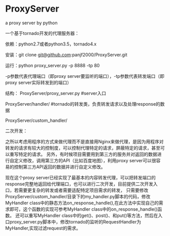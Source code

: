 # ProxyServer
a proxy server by python

一个基于tornado开发的代理服务器：

依赖：python2.7或者python3.5，tornado4.x

安装：git clone git@github.com:panjf2000/ProxyServer.git

运行：python proxy_server.py -p 8888 -tp 80

-p参数代表代理端口（即proxy server要监听的端口），-tp参数代表转发端口（即proxy server实际转发到的端口）

结构：
ProxyServer/proxy_server.py        #server入口

ProxyServer/handler/               #tornado的转发类，负责转发请求以及处理response的数据

ProxyServer/custom_handler/        

二次开发：

之所以考虑用程序的方式来做代理而不是直接用Nginx来做代理，是因为用程序对转发的请求有较大的控制度，可以控制代理特定的请求，屏蔽特定的请求，甚至可以重写特定的请求。
另外，有时候项目需要用到第三方的服务并对返回的数据进行自定义修改，调用第三方的API（比如百度地图），利用proxy server可以很容易的控制第三方API返回的数据并进行自定义修改。

现在这个proxy server已经实现了最基本的内容转发代理，可以把转发端口的response完整地返回给代理端口，也可以进行二次开发，目前提供二次开发入口，若需要更复杂的转发或者需要适配特定项目需求的转发，
只需要修改ProxyServer/custom_handler/目录下的my_handler.py脚本的代码，修改MyHandler class中的静态方法on_response_handle(),在此方法中实现自己的需求即可，这个函数的实现可参考MyHandler class中的on_response_handle()函数。
还可以重写MyHandler class中的get()、post()、和put()等方法，然后在入口proxy_server.py脚本中，修改tornado的监听的RequestHandler为MyHandler,实现过滤request的需求。


